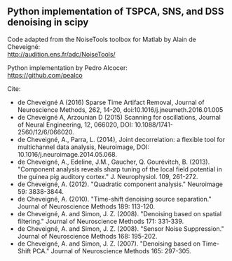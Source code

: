 ## Python implementation of TSPCA, SNS, and DSS denoising in scipy  
  
Code adapted from the NoiseTools toolbox for Matlab by Alain de Cheveigné:  
http://audition.ens.fr/adc/NoiseTools/

Python implementation by Pedro Alcocer:   
https://github.com/pealco

Cite: 

- de Cheveigné A (2016) Sparse Time Artifact Removal, Journal of Neuroscience Methods, 262, 14-20, doi:10.1016/j.jneumeth.2016.01.005
- de Cheveigné A, Arzounian D (2015) Scanning for oscillations, Journal of Neural Engineering, 12, 066020, DOI: 10.1088/1741-2560/12/6/066020.
- de Cheveigné, A., Parra, L. (2014), Joint decorrelation: a flexible tool for multichannel data analysis, Neuroimage, DOI: 10.1016/j.neuroimage.2014.05.068.
- de Cheveigné, A., Edeline, J.M., Gaucher, Q. Gourévitch, B. (2013). "Component analysis reveals sharp tuning of the local field potential in the guinea pig auditory cortex." J. Neurophysiol. 109, 261-272.
- de Cheveigné, A. (2012). "Quadratic component analysis." Neuroimage 59: 3838-3844.
- de Cheveigné, A. (2010). "Time-shift denoising source separation." Journal of Neuroscience Methods 189: 113-120.
- de Cheveigné, A. and Simon, J. Z. (2008). "Denoising based on spatial filtering." Journal of Neuroscience Methods 171: 331-339.
- de Cheveigné, A. and Simon, J. Z. (2008). "Sensor Noise Suppression." Journal of Neuroscience Methods 168: 195-202.
- de Cheveigné, A. and Simon, J. Z. (2007). "Denoising based on Time-Shift PCA." Journal of Neuroscience Methods 165: 297-305.
